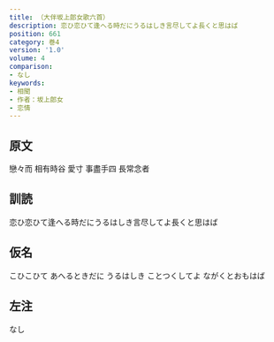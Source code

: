 ```yaml
---
title: （大伴坂上郎女歌六首）
description: 恋ひ恋ひて逢へる時だにうるはしき言尽してよ長くと思はば
position: 661
category: 巻4
version: '1.0'
volume: 4
comparison:
- なし
keywords:
- 相聞
- 作者：坂上郎女
- 恋情
---
```


## 原文

戀々而 相有時谷 愛寸 事盡手四 長常念者

## 訓読

恋ひ恋ひて逢へる時だにうるはしき言尽してよ長くと思はば

## 仮名

こひこひて あへるときだに うるはしき ことつくしてよ ながくとおもはば

## 左注

なし
